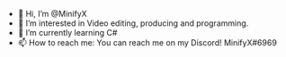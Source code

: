 - 👋 Hi, I’m @MinifyX
- 👀 I’m interested in Video editing, producing and programming.
- 🌱 I’m currently learning C#
- 📫 How to reach me: You can reach me on my Discord! MinifyX#6969

